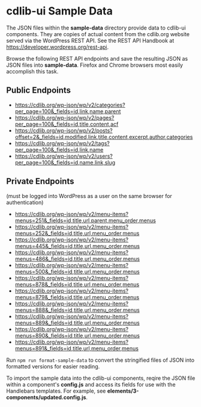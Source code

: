 # cdlib-ui Sample Data

The JSON files within the **sample-data** directory provide data to cdlib-ui components. They are copies of actual content from the cdlib.org website served via the WordPress REST API. See the REST API Handbook at https://developer.wordpress.org/rest-api.

Browse the following REST API endpoints and save the resulting JSON as JSON files into **sample-data**. Firefox and Chrome browsers most easily accomplish this task.

## Public Endpoints

* https://cdlib.org/wp-json/wp/v2/categories?per_page=100&_fields=id,link,name,parent
* https://cdlib.org/wp-json/wp/v2/pages?per_page=100&_fields=id,title,content,acf
* https://cdlib.org/wp-json/wp/v2/posts?offset=2&_fields=id,modified,link,title,content,excerpt,author,categories
* https://cdlib.org/wp-json/wp/v2/tags?per_page=100&_fields=id,link,name
* https://cdlib.org/wp-json/wp/v2/users?per_page=100&_fields=id,name,link,slug

## Private Endpoints

(must be logged into WordPress as a user on the same browser for authentication)

* https://cdlib.org/wp-json/wp/v2/menu-items?menus=251&_fields=id,title,url,parent,menu_order,menus
* https://cdlib.org/wp-json/wp/v2/menu-items?menus=252&_fields=id,title,url,menu_order,menus
* https://cdlib.org/wp-json/wp/v2/menu-items?menus=445&_fields=id,title,url,menu_order,menus
* https://cdlib.org/wp-json/wp/v2/menu-items?menus=486&_fields=id,title,url,menu_order,menus
* https://cdlib.org/wp-json/wp/v2/menu-items?menus=500&_fields=id,title,url,menu_order,menus
* https://cdlib.org/wp-json/wp/v2/menu-items?menus=878&_fields=id,title,url,menu_order,menus
* https://cdlib.org/wp-json/wp/v2/menu-items?menus=879&_fields=id,title,url,menu_order,menus
* https://cdlib.org/wp-json/wp/v2/menu-items?menus=888&_fields=id,title,url,menu_order,menus
* https://cdlib.org/wp-json/wp/v2/menu-items?menus=889&_fields=id,title,url,menu_order,menus
* https://cdlib.org/wp-json/wp/v2/menu-items?menus=890&_fields=id,title,url,menu_order,menus
* https://cdlib.org/wp-json/wp/v2/menu-items?menus=891&_fields=id,title,url,menu_order,menus

Run `npm run format-sample-data` to convert the stringified files of JSON into formatted versions for easier reading.

To import the sample data into the cdlib-ui components, reqire the JSON file within a component's **config.js** and access its fields for use with the Handlebars templates. For example, see **elements/3-components/updated.config.js**.

